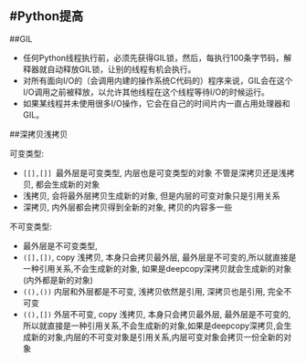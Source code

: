 #Python提高
---
##GIL
- 任何Python线程执行前，必须先获得GIL锁，然后，每执行100条字节码，解释器就自动释放GIL锁，让别的线程有机会执行。
- 对所有面向I/O的（会调用内建的操作系统C代码的）程序来说，GIL会在这个I/O调用之前被释放，以允许其他线程在这个线程等待I/O的时候运行。
- 如果某线程并未使用很多I/O操作，它会在自己的时间片内一直占用处理器和GIL。

##深拷贝浅拷贝

可变类型: 
- `[[],[]] `最外层是可变类型, 内层也是可变类型的对象 
不管是深拷贝还是浅拷贝, 都会生成新的对象
- 浅拷贝, 会将最外层拷贝生成新的对象, 但是内层的可变对象只是引用关系
- 深拷贝, 内外层都会拷贝得到全新的对象, 拷贝的内容多一些

不可变类型: 
- 最外层是不可变类型, 
- `([],[])`, copy 浅拷贝, 本身只会拷贝最外层, 最外层是不可变的,所以就直接是一种引用关系,不会生成新的对象, 如果是deepcopy深拷贝就会生成新的对象(内外都是新的对象)
- `((),())` 内层和外层都是不可变, 浅拷贝依然是引用, 深拷贝也是引用, 完全不可变
- `((),[])` 外层不可变, copy 浅拷贝, 本身只会拷贝最外层, 最外层是不可变的,所以就直接是一种引用关系,不会生成新的对象,如果是deepcopy深拷贝,会生成新的对象,内层的不可变对象是引用关系,内层可变对象会拷贝一份全新的对象